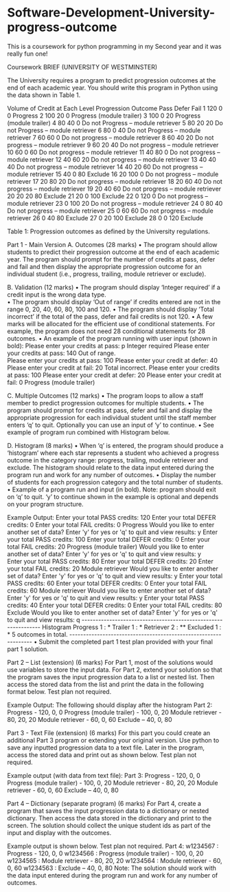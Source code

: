 # Software-Development-University-progress-outcome

This is a coursework for python programming in my Second year and it was really fun one!

Coursework BRIEF (UNIVERSITY OF WESTMINSTER)

The University requires a program to predict progression outcomes at the end of each academic 
year. You should write this program in Python using the data shown in Table 1. 
 
 Volume of Credit at Each Level  Progression Outcome 
 Pass Defer Fail 
1 120 0 0 Progress 
2 100 20 0 Progress (module trailer) 
3 100 0 20 Progress (module trailer) 
4 80 40 0 Do not Progress – module retriever 
5 80 20 20 Do not Progress – module retriever 
6 80 0 40 Do not Progress – module retriever 
7 60 60 0 Do not progress – module retriever 
8 60 40 20 Do not progress – module retriever 
9 60 20 40 Do not progress – module retriever 
10 60 0 60 Do not progress – module retriever 
11 40 80 0 Do not progress – module retriever 
12 40 60 20 Do not progress – module retriever 
13 40 40 40 Do not progress – module retriever 
14 40 20 60 Do not progress – module retriever 
15 40 0 80 Exclude 
16 20 100 0 Do not progress – module retriever 
17 20 80 20 Do not progress – module retriever 
18 20 60 40 Do not progress – module retriever 
19 20 40 60 Do not progress – module retriever 
20 20 20 80 Exclude 
21 20 0 100 Exclude 
22 0 120 0 Do not progress – module retriever 
23 0 100 20 Do not progress – module retriever 
24 0 80 40 Do not progress – module retriever 
25 0 60 60 Do not progress – module retriever 
26 0 40 80 Exclude 
27 0 20 100 Exclude 
28 0 0 120 Exclude 

Table 1: Progression outcomes as defined by the University regulations. 

Part 1 - Main Version 
A. Outcomes (28 marks) 
• The program should allow students to predict their progression outcome at the end of each 
academic year. The program should prompt for the number of credits at pass, defer and fail 
and then display the appropriate progression outcome for an individual student (i.e., 
progress, trailing, module retriever or exclude). 
 
B. Validation (12 marks) 
• The program should display ‘Integer required’ if a credit input is the wrong data type.  
• The program should display ‘Out of range’ if credits entered are not in the range 0, 20, 40, 
60, 80, 100 and 120. 
• The program should display ‘Total incorrect’ if the total of the pass, defer and fail credits is 
not 120. 
• A few marks will be allocated for the efficient use of conditional statements.  For example, 
the program does not need 28 conditional statements for 28 outcomes. 
• An example of the program running with user input (shown in bold): 
Please enter your credits at pass: p 
Integer required 
Please enter your credits at pass: 140 
Out of range.  
Please enter your credits at pass: 100 
Please enter your credit at defer: 40 
Please enter your credit at fail: 20 
Total incorrect. 
Please enter your credits at pass: 100 
Please enter your credit at defer: 20 
Please enter your credit at fail: 0 
Progress (module trailer) 

C. Multiple Outcomes (12 marks) 
• The program loops to allow a staff member to predict progression outcomes for multiple 
students. 
• The program should prompt for credits at pass, defer and fail and display the appropriate 
progression for each individual student until the staff member enters ‘q’ to quit.  Optionally 
you can use an input of ‘y’ to continue. 
• See example of program run combined with Histogram below. 

D. Histogram (8 marks) 
• When ‘q’ is entered, the program should produce a ‘histogram’ where each star represents a 
student who achieved a progress outcome in the category range: progress, trailing, module 
retriever and exclude. The histogram should relate to the data input entered during the 
program run and work for any number of outcomes. 
• Display the number of students for each progression category and the total number of 
students. 
• Example of a program run and input (in bold). Note: program should exit on ‘q’ to quit.  ‘y’ to 
continue shown in the example is optional and depends on your program structure. 


Example Output: 
Enter your total PASS credits: 120 
Enter your total DEFER credits: 0 
Enter your total FAIL credits: 0 
Progress 
Would you like to enter another set of data? 
Enter 'y' for yes or 'q' to quit and view results: y 
Enter your total PASS credits: 100 
Enter your total DEFER credits: 0 
Enter your total FAIL credits: 20 
Progress (module trailer) 
Would you like to enter another set of data? 
Enter 'y' for yes or 'q' to quit and view results: y      
Enter your total PASS credits: 80 
Enter your total DEFER credits: 20 
Enter your total FAIL credits: 20 
Module retriever 
Would you like to enter another set of data? 
Enter 'y' for yes or 'q' to quit and view results: y 
Enter your total PASS credits: 60 
Enter your total DEFER credits: 0 
Enter your total FAIL credits: 60 
Module retriever 
Would you like to enter another set of data? 
Enter 'y' for yes or 'q' to quit and view results: y 
Enter your total PASS credits: 40 
Enter your total DEFER credits: 0 
Enter your total FAIL credits: 80 
Exclude 
Would you like to enter another set of data? 
Enter 'y' for yes or 'q' to quit and view results: q --------------------------------------------------------------- 
Histogram 
Progress 1  : * 
Trailer 1   : * 
Retriever 2 : ** 
Excluded 1  : * 
5 outcomes in total. ---------------------------------------------------------------- 
• Submit the completed part 1 test plan provided with your final part 1 solution.  



Part 2 – List (extension) (6 marks) 
For Part 1, most of the solutions would use variables to store the input data.  For Part 2, extend your 
solution so that the program saves the input progression data to a list or nested list. Then access the 
stored data from the list and print the data in the following format below.  Test plan not required.  


Example Output: The following should display after the histogram 
Part 2: 
Progress - 120, 0, 0 
Progress (module trailer) - 100, 0, 20 
Module retriever - 80, 20, 20 
Module retriever - 60, 0, 60 
Exclude – 40, 0, 80 

Part 3 - Text File (extension) (6 marks) 
For this part you could create an additional Part 3 program or extending your original version. 
Use python to save any inputted progression data to a text file. Later in the program, access the stored 
data and print out as shown below. Test plan not required. 

Example output (with data from text file): 
Part 3: 
Progress - 120, 0, 0 
Progress (module trailer) - 100, 0, 20 
Module retriever - 80, 20, 20 
Module retriever - 60, 0, 60 
Exclude – 40, 0, 80 
      
Part 4 – Dictionary (separate program) (6 marks) 
For Part 4, create a program that saves the input progression data to a dictionary or nested dictionary. 
Then access the data stored in the dictionary and print to the screen. The solution should collect the 
unique student ids as part of the input and display with the outcomes. 

Example output is shown below. Test plan not required. 
Part 4: 
w1234567 : Progress - 120, 0, 0 
w1234566 : Progress (module trailer) - 100, 0, 20 
w1234565 : Module retriever - 80, 20, 20 
w1234564 : Module retriever - 60, 0, 60 
w1234563 : Exclude – 40, 0, 80 
Note: The solution should work with the data input entered during the program run and work for 
any number of outcomes.   
